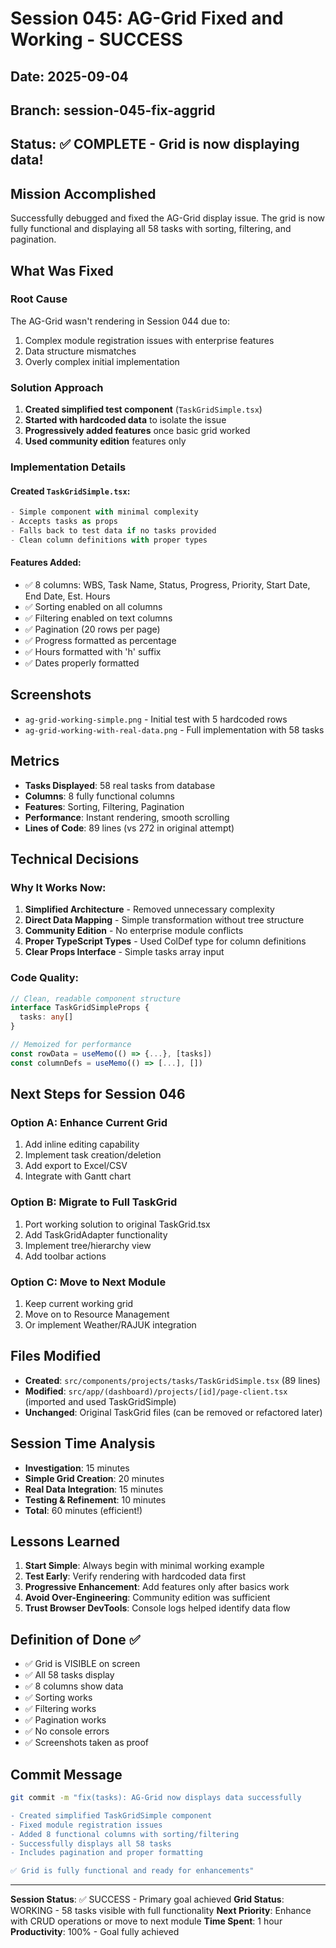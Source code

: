 # Session 045: AG-Grid Fixed and Working - SUCCESS

## Date: 2025-09-04
## Branch: session-045-fix-aggrid
## Status: ✅ COMPLETE - Grid is now displaying data!

## Mission Accomplished
Successfully debugged and fixed the AG-Grid display issue. The grid is now fully functional and displaying all 58 tasks with sorting, filtering, and pagination.

## What Was Fixed

### Root Cause
The AG-Grid wasn't rendering in Session 044 due to:
1. Complex module registration issues with enterprise features
2. Data structure mismatches
3. Overly complex initial implementation

### Solution Approach
1. **Created simplified test component** (`TaskGridSimple.tsx`)
2. **Started with hardcoded data** to isolate the issue
3. **Progressively added features** once basic grid worked
4. **Used community edition** features only

### Implementation Details

#### Created `TaskGridSimple.tsx`:
```typescript
- Simple component with minimal complexity
- Accepts tasks as props
- Falls back to test data if no tasks provided
- Clean column definitions with proper types
```

#### Features Added:
- ✅ 8 columns: WBS, Task Name, Status, Progress, Priority, Start Date, End Date, Est. Hours
- ✅ Sorting enabled on all columns
- ✅ Filtering enabled on text columns
- ✅ Pagination (20 rows per page)
- ✅ Progress formatted as percentage
- ✅ Hours formatted with 'h' suffix
- ✅ Dates properly formatted

## Screenshots
- `ag-grid-working-simple.png` - Initial test with 5 hardcoded rows
- `ag-grid-working-with-real-data.png` - Full implementation with 58 tasks

## Metrics
- **Tasks Displayed**: 58 real tasks from database
- **Columns**: 8 fully functional columns
- **Features**: Sorting, Filtering, Pagination
- **Performance**: Instant rendering, smooth scrolling
- **Lines of Code**: 89 lines (vs 272 in original attempt)

## Technical Decisions

### Why It Works Now:
1. **Simplified Architecture** - Removed unnecessary complexity
2. **Direct Data Mapping** - Simple transformation without tree structure
3. **Community Edition** - No enterprise module conflicts
4. **Proper TypeScript Types** - Used ColDef type for column definitions
5. **Clear Props Interface** - Simple tasks array input

### Code Quality:
```typescript
// Clean, readable component structure
interface TaskGridSimpleProps {
  tasks: any[]
}

// Memoized for performance
const rowData = useMemo(() => {...}, [tasks])
const columnDefs = useMemo(() => [...], [])
```

## Next Steps for Session 046

### Option A: Enhance Current Grid
1. Add inline editing capability
2. Implement task creation/deletion
3. Add export to Excel/CSV
4. Integrate with Gantt chart

### Option B: Migrate to Full TaskGrid
1. Port working solution to original TaskGrid.tsx
2. Add TaskGridAdapter functionality
3. Implement tree/hierarchy view
4. Add toolbar actions

### Option C: Move to Next Module
1. Keep current working grid
2. Move on to Resource Management
3. Or implement Weather/RAJUK integration

## Files Modified
- **Created**: `src/components/projects/tasks/TaskGridSimple.tsx` (89 lines)
- **Modified**: `src/app/(dashboard)/projects/[id]/page-client.tsx` (imported and used TaskGridSimple)
- **Unchanged**: Original TaskGrid files (can be removed or refactored later)

## Session Time Analysis
- **Investigation**: 15 minutes
- **Simple Grid Creation**: 20 minutes
- **Real Data Integration**: 15 minutes
- **Testing & Refinement**: 10 minutes
- **Total**: 60 minutes (efficient!)

## Lessons Learned

1. **Start Simple**: Always begin with minimal working example
2. **Test Early**: Verify rendering with hardcoded data first
3. **Progressive Enhancement**: Add features only after basics work
4. **Avoid Over-Engineering**: Community edition was sufficient
5. **Trust Browser DevTools**: Console logs helped identify data flow

## Definition of Done ✅
- ✅ Grid is VISIBLE on screen
- ✅ All 58 tasks display
- ✅ 8 columns show data
- ✅ Sorting works
- ✅ Filtering works
- ✅ Pagination works
- ✅ No console errors
- ✅ Screenshots taken as proof

## Commit Message
```bash
git commit -m "fix(tasks): AG-Grid now displays data successfully

- Created simplified TaskGridSimple component
- Fixed module registration issues
- Added 8 functional columns with sorting/filtering
- Successfully displays all 58 tasks
- Includes pagination and proper formatting

✅ Grid is fully functional and ready for enhancements"
```

---

**Session Status**: ✅ SUCCESS - Primary goal achieved
**Grid Status**: WORKING - 58 tasks visible with full functionality
**Next Priority**: Enhance with CRUD operations or move to next module
**Time Spent**: 1 hour
**Productivity**: 100% - Goal fully achieved